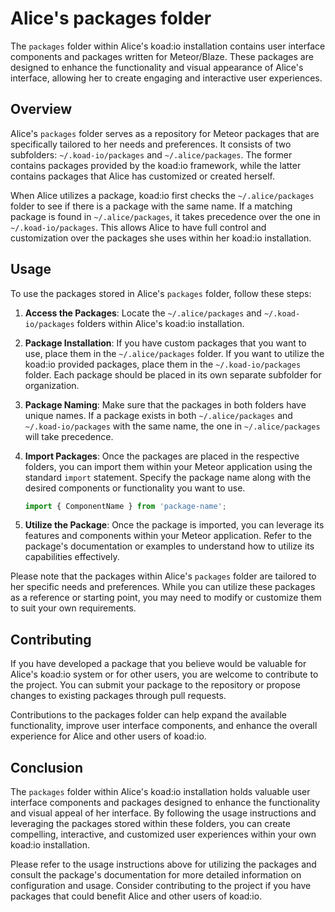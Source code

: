 # Alice's packages folder

The `packages` folder within Alice's koad:io installation contains user interface components and packages written for Meteor/Blaze. These packages are designed to enhance the functionality and visual appearance of Alice's interface, allowing her to create engaging and interactive user experiences.

## Overview

Alice's `packages` folder serves as a repository for Meteor packages that are specifically tailored to her needs and preferences. It consists of two subfolders: `~/.koad-io/packages` and `~/.alice/packages`. The former contains packages provided by the koad:io framework, while the latter contains packages that Alice has customized or created herself.

When Alice utilizes a package, koad:io first checks the `~/.alice/packages` folder to see if there is a package with the same name. If a matching package is found in `~/.alice/packages`, it takes precedence over the one in `~/.koad-io/packages`. This allows Alice to have full control and customization over the packages she uses within her koad:io installation.

## Usage

To use the packages stored in Alice's `packages` folder, follow these steps:

1. **Access the Packages**: Locate the `~/.alice/packages` and `~/.koad-io/packages` folders within Alice's koad:io installation.

2. **Package Installation**: If you have custom packages that you want to use, place them in the `~/.alice/packages` folder. If you want to utilize the koad:io provided packages, place them in the `~/.koad-io/packages` folder. Each package should be placed in its own separate subfolder for organization.

3. **Package Naming**: Make sure that the packages in both folders have unique names. If a package exists in both `~/.alice/packages` and `~/.koad-io/packages` with the same name, the one in `~/.alice/packages` will take precedence.

4. **Import Packages**: Once the packages are placed in the respective folders, you can import them within your Meteor application using the standard `import` statement. Specify the package name along with the desired components or functionality you want to use.

   ```javascript
   import { ComponentName } from 'package-name';
   ```

5. **Utilize the Package**: Once the package is imported, you can leverage its features and components within your Meteor application. Refer to the package's documentation or examples to understand how to utilize its capabilities effectively.

Please note that the packages within Alice's `packages` folder are tailored to her specific needs and preferences. While you can utilize these packages as a reference or starting point, you may need to modify or customize them to suit your own requirements.

## Contributing

If you have developed a package that you believe would be valuable for Alice's koad:io system or for other users, you are welcome to contribute to the project. You can submit your package to the repository or propose changes to existing packages through pull requests.

Contributions to the packages folder can help expand the available functionality, improve user interface components, and enhance the overall experience for Alice and other users of koad:io.

## Conclusion

The `packages` folder within Alice's koad:io installation holds valuable user interface components and packages designed to enhance the functionality and visual appeal of her interface. By following the usage instructions and leveraging the packages stored within these folders, you can create compelling, interactive, and customized user experiences within your own koad:io installation.

Please refer to the usage instructions above for utilizing the packages and consult the package's documentation for more detailed information on configuration and usage. Consider contributing to the project if you have packages that could benefit Alice and other users of koad:io.